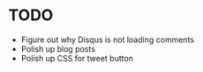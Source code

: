 # TODO

* Figure out why Disqus is not loading comments
* Polish up blog posts
* Polish up CSS for tweet button
